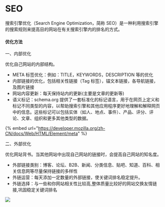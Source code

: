 # SEO

搜索引擎优化（Search Engine Optimization，简称 SEO）是一种利用搜索引擎的搜索规则来提高目的网站在有关搜索引擎内的排名的方式。

#### 优化方法

一、内部优化

优化自己网站的内部结构。

* META 标签优化：例如：TITLE，KEYWORDS，DESCRIPTION 等的优化
* 内部链接的优化，包括相关性链接（Tag 标签），锚文本链接，各导航链接，及图片链接
* 网站内容更新：每天保持站内的更新(主要是文章的更新等)
* 语义标记：schema.org 提供了一套标准化的标记语言，用于在网页上定义和标记不同类型的内容，以帮助搜索引擎和其他应用程序更好地理解和解释网页中的信息。这些标记可以包括实体（如人、地点、事件）、产品、评分、评论、文章、组织和更多其他类型的数据。

{% embed url="https://developer.mozilla.org/zh-CN/docs/Web/HTML/Element/meta" %}

二、外部优化

优化网站背书。当其他网站中出现自己网站的链接时，会提高自己网站的知名度。

* 外部链接类别：博客、论坛、B2B、新闻、分类信息、贴吧、知道、百科、相关信息网等尽量保持链接的多样性
* 外链运营：每天添加一定数量的外部链接，使关键词排名稳定提升。
* 外链选择：与一些和你网站相关性比较高,整体质量比较好的网站交换友情链接,巩固稳定关键词排名

![](http://wiki.jikexueyuan.com/project/seo/images/2.jpg)
